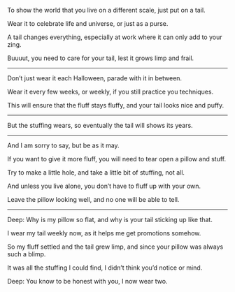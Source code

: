 To show the world that you live on a different scale,
just put on a tail.

Wear it to celebrate life and universe,
or just as a purse.

A tail changes everything,
especially at work where it can only add to your zing.

Buuuut, you need to care for your tail,
lest it grows limp and frail.

---

Don’t just wear it each Halloween,
parade with it in between.

Wear it every few weeks,
or weekly, if you still practice you techniques.

This will ensure that the fluff stays fluffy,
and your tail looks nice and puffy.

---

But the stuffing wears,
so eventually the tail will shows its years.

---

And I am sorry to say,
but be as it may.

If you want to give it more fluff,
you will need to tear open a pillow and stuff.

Try to make a little hole,
and take a little bit of stuffing, not all.

And unless you live alone,
you don’t have to fluff up with your own.

Leave the pillow looking well,
and no one will be able to tell.

---

Deep: Why is my pillow so flat,
and why is your tail sticking up like that.

I wear my tail weekly now,
as it helps me get promotions somehow.

So my fluff settled and the tail grew limp,
and since your pillow was always such a blimp.

It was all the stuffing I could find,
I didn’t think you’d notice or mind.

Deep: You know to be honest with you,
I now wear two.
